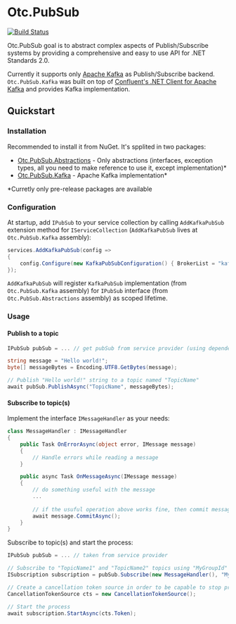 # Otc.PubSub
[![Build Status](https://travis-ci.org/OleConsignado/otc-pubsub.svg?branch=master)](https://travis-ci.org/OleConsignado/otc-pubsub)

Otc.PubSub goal is to abstract complex aspects of Publish/Subscribe systems by providing a comprehensive and easy to use API for .NET Standards 2.0. 

Currently it supports only [Apache Kafka](https://kafka.apache.org/) as Publish/Subscribe backend. `Otc.PubSub.Kafka` was built on top of [Confluent's .NET Client for Apache Kafka](https://github.com/confluentinc/confluent-kafka-dotnet) and provides Kafka implementation.

## Quickstart

### Installation

Recommended to install it from NuGet. It's spplited in two packages:

* [Otc.PubSub.Abstractions](https://www.nuget.org/packages/Otc.PubSub.Abstractions) - Only abstractions (interfaces, exception types, all you need to make reference to use it, except implementation)*
* [Otc.PubSub.Kafka](https://www.nuget.org/packages/Otc.PubSub.Kafka) - Apache Kafka implementation*

*Curretly only pre-release packages are available

### Configuration

At startup, add `IPubSub` to your service collection by calling `AddKafkaPubSub` extension method for `IServiceCollection` (`AddKafkaPubSub` lives at `Otc.PubSub.Kafka` assembly):

```cs
services.AddKafkaPubSub(config => 
{
    config.Configure(new KafkaPubSubConfiguration() { BrokerList = "kafka-broker-addr-1,kafka-broker-addr-2 ..." };
});

```

`AddKafkaPubSub` will register `KafkaPubSub` implementation (from `Otc.PubSub.Kafka` assembly) for `IPubSub` interface (from `Otc.PubSub.Abstractions` assembly) as scoped lifetime.

### Usage

#### Publish to a topic

```cs
IPubSub pubSub = ... // get pubSub from service provider (using dependency injection)

string message = "Hello world!";
byte[] messageBytes = Encoding.UTF8.GetBytes(message);

// Publish "Hello world!" string to a topic named "TopicName"
await pubSub.PublishAsync("TopicName", messageBytes);
```
#### Subscribe to topic(s)

Implement the interface `IMessageHandler` as your needs:

```cs
class MessageHandler : IMessageHandler
{
    public Task OnErrorAsync(object error, IMessage message)
    {
        // Handle errors while reading a message
    }

    public async Task OnMessageAsync(IMessage message)
    {
        // do something useful with the message
        ...
        
        // if the usuful operation above works fine, then commit message offset (mark it as read)
        await message.CommitAsync();
    }
}
```

Subscribe to topic(s) and start the process:

```cs
IPubSub pubSub = ... // taken from service provider

// Subscribe to "TopicName1" and "TopicName2" topics using "MyGroupId" as group identifier
ISubscription subscription = pubSub.Subscribe(new MessageHandler(), "MyGroupId", "TopicName1", "TopicName2", ...);

// Create a cancellation token source in order to be capable to stop process after start it.
CancellationTokenSource cts = new CancellationTokenSource();

// Start the process
await subscription.StartAsync(cts.Token);
```
